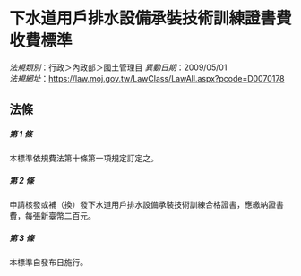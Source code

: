 # 下水道用戶排水設備承裝技術訓練證書費收費標準

*法規類別*：行政＞內政部＞國土管理目
*異動日期*：2009/05/01  
*法規網址*：https://law.moj.gov.tw/LawClass/LawAll.aspx?pcode=D0070178



## 法條
##### 第 1 條
本標準依規費法第十條第一項規定訂定之。

##### 第 2 條
申請核發或補（換）發下水道用戶排水設備承裝技術訓練合格證書，應繳納證書費，每張新臺幣二百元。

##### 第 3 條
本標準自發布日施行。


